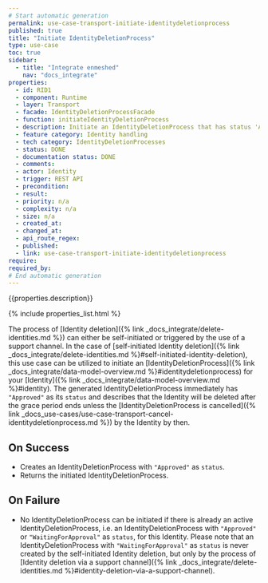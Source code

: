 ```yaml
---
# Start automatic generation
permalink: use-case-transport-initiate-identitydeletionprocess
published: true
title: "Initiate IdentityDeletionProcess"
type: use-case
toc: true
sidebar:
  - title: "Integrate enmeshed"
    nav: "docs_integrate"
properties:
  - id: RID1
  - component: Runtime
  - layer: Transport
  - facade: IdentityDeletionProcessFacade
  - function: initiateIdentityDeletionProcess
  - description: Initiate an IdentityDeletionProcess that has status 'Approved'
  - feature category: Identity handling
  - tech category: IdentityDeletionProcesses
  - status: DONE
  - documentation status: DONE
  - comments:
  - actor: Identity
  - trigger: REST API
  - precondition:
  - result:
  - priority: n/a
  - complexity: n/a
  - size: n/a
  - created_at:
  - changed_at:
  - api_route_regex:
  - published:
  - link: use-case-transport-initiate-identitydeletionprocess
require:
required_by:
# End automatic generation
---
```


{{properties.description}}

{% include properties_list.html %}

The process of [Identity deletion]({% link _docs_integrate/delete-identities.md %}) can either be self-initiated or triggered by the use of a support channel.
In the case of [self-initiated Identity deletion]({% link _docs_integrate/delete-identities.md %}#self-initiated-identity-deletion), this use case can be utilized to initiate an [IdentityDeletionProcess]({% link _docs_integrate/data-model-overview.md %}#identitydeletionprocess) for your [Identity]({% link _docs_integrate/data-model-overview.md %}#identity).
The generated IdentityDeletionProcess immediately has `"Approved"` as its `status` and describes that the Identity will be deleted after the grace period ends unless the [IdentityDeletionProcess is cancelled]({% link _docs_use-cases/use-case-transport-cancel-identitydeletionprocess.md %}) by the Identity by then.

## On Success

- Creates an IdentityDeletionProcess with `"Approved"` as `status`.
- Returns the initiated IdentityDeletionProcess.

## On Failure

- No IdentityDeletionProcess can be initiated if there is already an active IdentityDeletionProcess, i.e. an IdentityDeletionProcess with `"Approved"` or `"WaitingForApproval"` as `status`, for this Identity. Please note that an IdentityDeletionProcess with `"WaitingForApproval"` as `status` is never created by the self-initiated Identity deletion, but only by the process of [Identity deletion via a support channel]({% link _docs_integrate/delete-identities.md %}#identity-deletion-via-a-support-channel).

